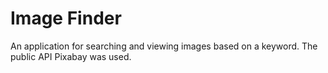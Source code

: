 # Image Finder
An application for searching and viewing images based on a keyword. The public API Pixabay was used.
